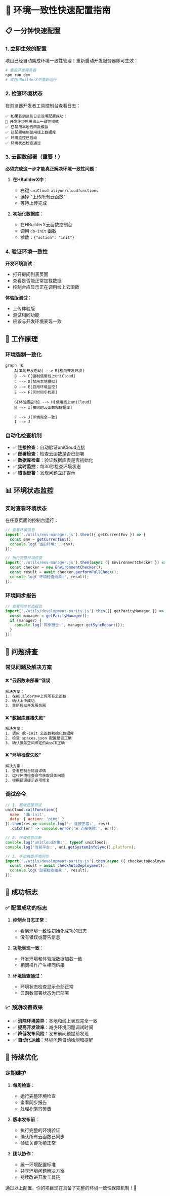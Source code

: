 # 🚀 环境一致性快速配置指南

## 📋 一分钟快速配置

### 1. 立即生效的配置

项目已经自动集成环境一致性管理！重新启动开发服务器即可生效：

```bash
# 重启开发服务器
npm run dev
# 或在HBuilderX中重新运行
```

### 2. 检查环境状态

在浏览器开发者工具控制台查看日志：

```
✅ 如果看到这些日志说明配置成功：
🔧 开发环境启用线上一致性模式
✅ 已禁用本地云函数模拟  
✅ 已配置强制使用线上数据库
✅ 环境监控已启动
✅ 环境状态检查通过
```

### 3. 云函数部署（重要！）

**必须完成这一步才能真正解决环境一致性问题**：

1. **在HBuilderX中**：
   - 右键 `uniCloud-aliyun/cloudfunctions` 
   - 选择 "上传所有云函数"
   - 等待上传完成

2. **初始化数据库**：
   - 在HBuilderX云函数控制台
   - 调用 `db-init` 函数
   - 参数：`{"action": "init"}`

### 4. 验证环境一致性

**开发环境测试**：
- 打开房间列表页面
- 查看是否能正常加载数据
- 控制台应显示正在调用线上云函数

**体验版测试**：
- 上传体验版
- 测试相同功能
- 应该与开发环境表现一致

## 🔧 工作原理

### 环境强制一致化

```mermaid
graph TD
    A[本地开发启动] --> B[检测开发环境]
    B --> C[强制使用线上uniCloud]
    C --> D[禁用本地模拟]
    D --> E[启用环境监控]
    E --> F[实时同步检查]
    
    G[体验版启动] --> H[使用线上uniCloud]
    H --> I[相同的云函数和数据库]
    
    F --> J[环境完全一致]
    I --> J
```

### 自动化检查机制

- ✅ **连接检查**：自动验证uniCloud连接
- ✅ **部署检查**：检查云函数是否已部署
- ✅ **数据库检查**：验证数据库表是否初始化
- ✅ **实时监控**：每30秒检查环境状态
- ✅ **错误告警**：发现问题立即提示

## 📊 环境状态监控

### 实时查看环境状态

在任意页面的控制台运行：

```javascript
// 查看环境信息
import('./utils/env-manager.js').then(({ getCurrentEnv }) => {
  const env = getCurrentEnv();
  console.log('当前环境:', env);
});

// 执行完整环境检查
import('./utils/env-manager.js').then(async ({ EnvironmentChecker }) => {
  const checker = new EnvironmentChecker();
  const result = await checker.performFullCheck();
  console.log('环境检查结果:', result);
});
```

### 环境同步报告

```javascript
// 查看同步状态报告
import('./utils/development-parity.js').then(({ getParityManager }) => {
  const manager = getParityManager();
  if (manager) {
    console.log('同步报告:', manager.getSyncReport());
  }
});
```

## 🚨 问题排查

### 常见问题及解决方案

#### ❌ "云函数未部署"错误
```bash
解决方案：
1. 在HBuilderX中上传所有云函数
2. 确认上传成功
3. 重新启动开发服务器
```

#### ❌ "数据库连接失败"
```bash
解决方案：
1. 调用 db-init 云函数初始化数据库
2. 检查 spaces.json 配置是否正确
3. 确认服务空间绑定的AppID正确
```

#### ❌ "环境检查失败"
```bash
解决方案：
1. 查看控制台错误详情
2. 运行环境检查命令获取具体问题
3. 根据错误提示逐项修复
```

### 调试命令

```javascript
// 1. 基础连接测试
uniCloud.callFunction({
  name: 'db-init',
  data: { action: 'ping' }
}).then(res => console.log('✅ 连接正常:', res))
  .catch(err => console.error('❌ 连接失败:', err));

// 2. 环境信息诊断
console.log('uniCloud对象:', typeof uniCloud);
console.log('当前平台:', uni.getSystemInfoSync().platform);

// 3. 手动触发环境同步
import('./utils/development-parity.js').then(async ({ checkAutoDeployment }) => {
  const result = await checkAutoDeployment();
  console.log('部署检查结果:', result);
});
```

## 🎯 成功标志

### ✅ 配置成功的标志

1. **控制台日志正常**：
   - 看到环境一致性初始化成功的日志
   - 没有错误或警告信息

2. **功能表现一致**：
   - 开发环境和体验版数据加载一致
   - 相同操作产生相同结果

3. **环境检查通过**：
   - 环境状态检查显示全部正常
   - 云函数部署状态为已部署

### 📈 预期改善效果

- ✅ **消除环境差异**：本地和线上表现完全一致
- ✅ **提高开发效率**：减少环境问题调试时间
- ✅ **降低发布风险**：发布前问题提前发现
- ✅ **自动化运维**：环境问题自动检测和提醒

## 🔄 持续优化

### 定期维护

1. **每周检查**：
   - 运行完整环境检查
   - 查看同步报告
   - 处理积累的警告

2. **版本发布前**：
   - 执行完整的环境验证
   - 确认所有云函数已同步
   - 验证关键功能正常

3. **团队协作**：
   - 统一环境配置标准
   - 共享环境问题解决方案
   - 持续改进开发工具链

通过以上配置，你的项目现在具备了完整的环境一致性保障机制！🎉